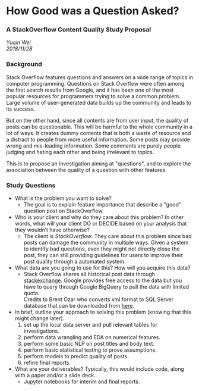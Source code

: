 # How Good was a Question Asked?
### A StackOverflow Content Quality Study Proposal 

_Yuqin Wei_  
_2018/11/28_  

### Background
Stack Overflow features questions and answers on a wide range of topics in computer programming. Questions on Stack Overflow were often among the first search results from Google, and it has been one of the most popular resources for programmers trying to solve a common problem. Large volume of user-generated data builds up the community and leads to its success.  

But on the other hand, since all contents are from user input, the quality of posts can be questionable. This will be harmful to the whole community in a lot of ways. It creates dummy contents that is both a waste of resource and a distract to people from more useful information. Some posts may provide wrong and mis-leading information. Some comments are purely people judging and hating each other and being irrelevant to topics.  

This is to propose an investigation aiming at "questions", and to explore the association between the quality of a question with other features.  

### Study Questions
- What is the problem you want to solve?  
	+ The goal is to explain feature importance that describe a "good" question post on StackOverflow.
- Who is your client and why do they care about this problem? In other words, what will your client DO or DECIDE based on your analysis that they wouldn’t have otherwise?  
	+ The client is _StackOverflow_. They care about this problem since bad posts can damage the community in multiple ways.
Given a system to identify bad questions, even they might not directly close the post, they can still providing guidelines for users to improve their post quality through a automated system. 
- What data are you going to use for this? How will you acquire this data?  
	+ Stack Overflow shares all historical post data through [stackexchange](https://data.stackexchange.com/). Google provides free access to the data but you have to query through Google BigQuery to pull the data with limited quota.   
Credits to Brent Ozar who converts xml format to SQL Server database that can be downloaded from [here](https://www.brentozar.com/archive/2015/10/how-to-download-the-stack-overflow-database-via-bittorrent/).
- In brief, outline your approach to solving this problem (knowing that this might change later).  
	1. set up the local data server and pull relevant tables for investigations. 
	2. perform data wrangling and EDA on numerical features.
	3. perform some basic NLP on post titles and body text. 
	4. perform basic statistical testing to prove assumptions. 
	4. perform models to predict quality of posts.
	5. refine final reports.
- What are your deliverables? Typically, this would include code, along with a paper and/or a slide deck.  
	+ Jupyter notebooks for interim and final reports.
